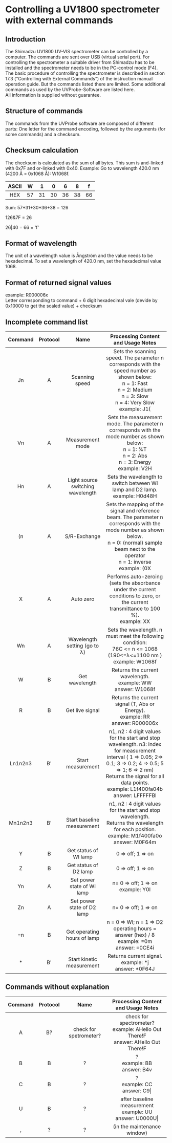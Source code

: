 # Controlling a UV1800 spectrometer with external commands



## Introduction

The Shimadzu UV1800 UV-VIS spectrometer can be controlled by a computer. The commands are sent over USB (virtual serial port). For controlling the spectrometer a suitable driver from Shimadzu has to be installed and the spectrometer needs to be in the PC-control mode (F4).
The basic procedure of controlling the spectrometer is described in section 17.3 ("Controlling with External Commands") of the instruction manual operation guide. But the commands listed there are limited.
Some additional commands as used by the UVProbe-Software are listed here.
<br> All information is supplied without guarantee.

## Structure of commands
The commands from the UVProbe software are composed of different parts: One letter for the command encoding, followed by the arguments (for some commands) and a checksum.

## Checksum calculation
The checksum is calculated as the sum of all bytes. This sum is and-linked with 0x7F and or-linked with 0x40. 
Example: Go to wavelength 420.0 nm (4200 Å = 0x1068 Å): W1068f.

| ASCII | W  | 1  | 0  | 6  | 8  | f  |
| :---: | :-: | :-: | :-: | :-: | :-: | :-: |
|  HEX  | 57 | 31 | 30 | 36 | 38 | 66 |

Sum:  57+31+30+36+38 = 126

126&7F = 26

26|40 = 66 = 'f'

## Format of wavelength
The unit of a wavelength value is Ångström and the value needs to be hexadecimal. To set a wavelength of 420.0 nm, set the hexadecimal value 1068.

## Format of returned signal values
example: R000006x <br>
Letter corresponding to command + 6 digit hexadecimal vale (devide by  0x10000 to get the scaled value) + checksum

## Incomplete command list
| Command | Protocol | Name | Processing Content and Usage Notes |
| :---: | :-: | :-: | :-: | 
|Jn | A | Scanning speed | Sets the scanning speed. The parameter n corresponds with the speed number as shown below: <br>n = 1: Fast<br>n = 2: Medium<br>n = 3: Slow<br>n = 4: Very Slow<br>example: J1\{ |
| Vn | A | Measurement mode | Sets the measurement mode. The parameter n corresponds with the mode number as shown below: <br> n = 1: \%T<br>n = 2: Abs<br>n = 3: Energy<br>example: V2H |
| Hn | A | Light source switching wavelength | Sets the wavelength to switch between WI lamp and D2 lamp. <br>example: H0d48H |
|(n | A | S/R-Exchange | Sets the mapping of the signal and reference beam. The parameter n corresponds with the mode number as shown below.<br>n = 0: (normal) sample beam next to the operator<br>n = 1: inverse <br>example: (0X|
| X | A | Auto zero | Performs auto-zeroing (sets the absorbance under the current conditions to zero, or the current transmittance to 100 \%).<br>example: XX| 
| Wn | A | Wavelength setting	(go to λ) | Sets the wavelength. n must meet the following condition: <br>76C <= n <= 1068 (190<=λ<=1100 nm )<br> example: W1068f |
| W | B | Get wavelength | Returns the current wavelength. <br> example: WW  <br> answer: W1068f |
| R | B | Get live signal | Returns the current signal (T, Abs or Energy). <br> example: RR  <br> answer: R000006x |
| Ln1n2n3 | B' | Start measurement | n1, n2 : 4 digit values for the start and stop wavelength. n3: index for measurement interval ( 1 => 0.05; 2=> 0.1; 3 => 0.2; 4  => 0.5; 5 => 1; 6 => 2 nm) <br> Returns the signal for all data points. <br> example: L1f400fa04b  <br> answer: LFFFFFBl |
| Mn1n2n3 | B' | Start baseline measurement | n1, n2 : 4 digit values for the start and stop wavelength. <br> Returns the wavelength for each position. <br> example: M1f400fa0o  <br> answer: M0F64m |
| Y | B | Get status of WI lamp | 0 => off; 1 => on |
| Z | B | Get status of D2 lamp | 0 => off; 1 => on |
| Yn | A | Set power state of WI lamp | n= 0 => off; 1 => on <br> example: Y0I|
| Zn | A | Set power state of D2 lamp | n= 0 => off; 1 => on |
| =n | B | Get operating hours of lamp  | n = 0 => WI; n = 1 => D2 <br> operating hours = answer (hex) / 8 <br> example: =0m <br> answer: =0CE4i |
| * | B' | Start kinetic measurement | Returns current signal. <br> example: *j <br> answer: *0F64J |

## Commands without explanation
| Command | Protocol | Name | Processing Content and Usage Notes |
| :---: | :-: | :-: | :-: | 
| A | B? | check for spetrometer? |  check for spectrometer?  <br> example: AHello Out There!F <br> answer: AHello Out There!F |
| B | B | ? | ? <br> example: BB <br> answer: B4v |
| C | B | ? | ? <br> example: CC <br> answer: C9\| |
| U | B | ? | after baseline measurement <br> example: UU <br> answer: U0000U\| |
| , | ? | ? | (in the maintenance window) |
